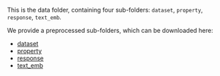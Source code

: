 This is the data folder, containing four sub-folders: `dataset`, `property`, `response`, `text_emb`. 

We provide a preprocessed sub-folders, which can be downloaded here: 

- [dataset](https://drive.google.com/drive/folders/1j8bWBKpZk6-x5ccUH_bZRlabfjoEao1w?usp=sharing)
- [property](https://drive.google.com/drive/folders/1iRyGcVZz9xTKErOleT13EtTv3QQC9QN-?usp=sharing)
- [response](https://drive.google.com/drive/folders/1i_Fi5-cxf7HS2Tw6GOLmjeCL86fKoZiU?usp=sharing)
- [text_emb](https://drive.google.com/drive/folders/1jQeeNerYB-fYW2KDTanhraNA_U5saUza?usp=sharing)